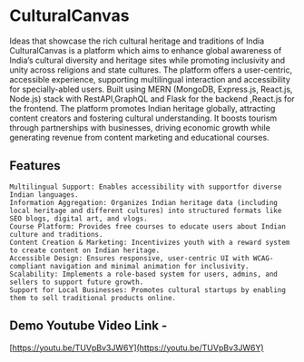 # CulturalCanvas
Ideas that showcase the rich cultural heritage and traditions of India
CulturalCanvas is a platform which aims to enhance global awareness of India’s cultural diversity and heritage sites while promoting inclusivity and unity across religions and state cultures. The platform offers a user-centric, accessible experience, supporting multilingual interaction and accessibility for specially-abled users. Built using MERN (MongoDB, Express.js, React.js, Node.js) stack with RestAPI,GraphQL and Flask for the backend ,React.js for the frontend. The platform promotes Indian heritage globally, attracting content creators and fostering cultural understanding. It boosts tourism through partnerships with businesses, driving economic growth while generating revenue from content marketing and educational courses.

## Features
```
Multilingual Support: Enables accessibility with supportfor diverse Indian languages.
Information Aggregation: Organizes Indian heritage data (including local heritage and different cultures) into structured formats like SEO blogs, digital art, and vlogs.
Course Platform: Provides free courses to educate users about Indian culture and traditions.
Content Creation & Marketing: Incentivizes youth with a reward system to create content on Indian heritage.
Accessible Design: Ensures responsive, user-centric UI with WCAG-compliant navigation and minimal animation for inclusivity.
Scalability: Implements a role-based system for users, admins, and sellers to support future growth.
Support for Local Businesses: Promotes cultural startups by enabling them to sell traditional products online.
```
## Demo Youtube Video Link -
[https://youtu.be/TUVpBv3JW6Y](https://youtu.be/TUVpBv3JW6Y)
